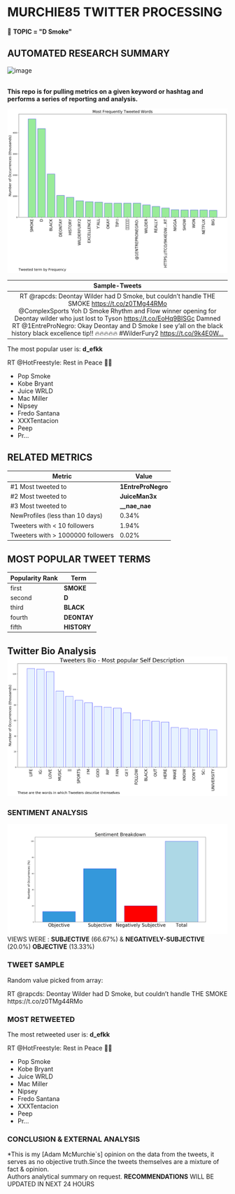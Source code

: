 # MURCHIE85 TWITTER PROCESSING 
&#x1F34E; **TOPIC = "D Smoke"**

## AUTOMATED RESEARCH SUMMARY

![image](https://marketingplatform.google.com/about/static/images/gmp/analytics-smb-benefit.jpg)
<br></br>
<div class="alert alert-block alert-danger"><b> This repo is for pulling metrics on a given keyword or hashtag and performs a series of reporting and analysis.</b></div>



![image](TWEETS.png)



|                **Sample-Tweets**        |
| :-------------: |
| <div class="alert alert-block alert-warning">RT @rapcds: Deontay Wilder had D Smoke, but couldn’t handle THE SMOKE https://t.co/z0TMg44RMo</div> <div class="alert alert-block alert-success">@ComplexSports Yoh D Smoke Rhythm and Flow winner opening for Deontay wilder who just lost to Tyson https://t.co/EoHq9BISGc Damned</div> <div class="alert alert-block alert-info">RT @1EntreProNegro: Okay Deontay and D Smoke I see y’all on the black history black excellence tip!! 🔥🔥🔥🔥🔥 #WilderFury2 https://t.co/9k4E0W…</div> |
The most popular user is: **d_efkk**
<div class="alert alert-block alert-danger"> RT @HotFreestyle: Rest in Peace 🙏🏽

- Pop Smoke
- Kobe Bryant
- Juice WRLD
- Mac Miller
- Nipsey
- Fredo Santana
- XXXTentacion
- Peep
- Pr…</div>

## RELATED METRICS<br>
| Metric | Value |
| ------------- | ------------- |
| #1 Most tweeted to  | **1EntreProNegro** |
| #2 Most tweeted to  | **JuiceMan3x** |
| #3 Most tweeted to  | **__nae_nae** |
| NewProfiles (less than 10 days) | 0.34%  |
| Tweeters with < 10 followers  | 1.94%|
| Tweeters with > 1000000 followers  | 0.02%  |



## MOST POPULAR TWEET TERMS 


| Popularity Rank  | Term |
| ------------- | ------------- |
| first  | **SMOKE**  |
| second  | **D**  |
| third  | **BLACK** |
| fourth  | **DEONTAY**  |
| fifth  | **HISTORY**  |


## Twitter Bio Analysis![image](BIO.png)
### SENTIMENT ANALYSIS
![image](sentiment.png)
VIEWS WERE : **SUBJECTIVE**  (66.67%) & **NEGATIVELY-SUBJECTIVE** (20.0%) **OBJECTIVE** (13.33%)

### TWEET SAMPLE 
Random value picked from array: 

<div class="alert alert-block alert-info">RT @rapcds: Deontay Wilder had D Smoke, but couldn’t handle THE SMOKE https://t.co/z0TMg44RMo</div>

### MOST RETWEETED 

The most retweeted user is: **d_efkk**

<div class="alert alert-block alert-danger"> RT @HotFreestyle: Rest in Peace 🙏🏽

- Pop Smoke
- Kobe Bryant
- Juice WRLD
- Mac Miller
- Nipsey
- Fredo Santana
- XXXTentacion
- Peep
- Pr…</div>

### CONCLUSION & EXTERNAL ANALYSIS

*This is my [Adam McMurchie`s] opinion on the data from the tweets, it serves as no objective truth.Since the tweets themselves are a mixture of fact & opinion.<br>
Authors analytical summary on request.
**RECOMMENDATIONS** WILL BE UPDATED IN NEXT  24 HOURS <br>